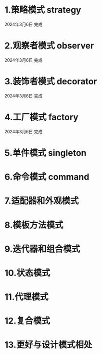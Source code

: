 # 1.策略模式 strategy
2024年3月6日   完成

# 2.观察者模式 observer
2024年3月6日   完成

# 3.装饰者模式 decorator
2024年3月6日   完成

# 4.工厂模式 factory
2024年3月6日   完成

# 5.单件模式 singleton

# 6.命令模式 command

# 7.适配器和外观模式

# 8.模板方法模式

# 9.迭代器和组合模式

# 10.状态模式

# 11.代理模式

# 12.复合模式

# 13.更好与设计模式相处
